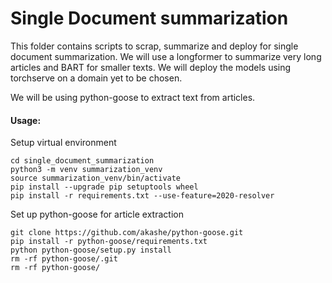 # Single Document summarization

This folder contains scripts to scrap, summarize and deploy for single document summarization. We will use a longformer to summarize very long articles and BART for smaller texts. We will deploy the models using torchserve on a domain yet to be chosen.

We will be using python-goose to extract text from articles.

#### Usage:

Setup virtual environment
```
cd single_document_summarization
python3 -m venv summarization_venv
source summarization_venv/bin/activate
pip install --upgrade pip setuptools wheel
pip install -r requirements.txt --use-feature=2020-resolver
```

Set up python-goose for article extraction
```
git clone https://github.com/akashe/python-goose.git
pip install -r python-goose/requirements.txt
python python-goose/setup.py install
rm -rf python-goose/.git
rm -rf python-goose/
```

